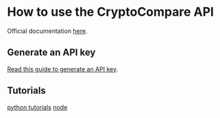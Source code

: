 # How to use the CryptoCompare API

Official documentation [here](https://min-api.cryptocompare.com/documentation).

## Generate an API key
[Read this guide to generate an API key](https://www.cryptocompare.com/coins/guides/how-to-use-our-api/).

## Tutorials
[python tutorials](https://github.com/CryptoCompareLTD/api-guides/tree/master/python)
[node](https://github.com/CryptoCompareLTD/api-guides/tree/master/node)

